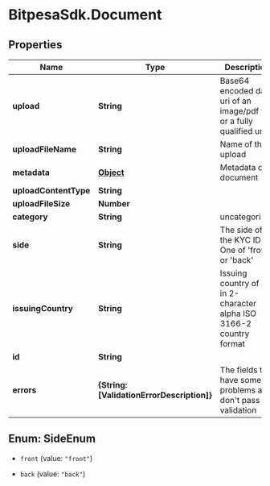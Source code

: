 # BitpesaSdk.Document

## Properties
Name | Type | Description | Notes
------------ | ------------- | ------------- | -------------
**upload** | **String** | Base64 encoded data uri of an image/pdf file or a fully qualified url | 
**uploadFileName** | **String** | Name of the upload | 
**metadata** | [**Object**](.md) | Metadata of document | [optional] 
**uploadContentType** | **String** |  | [optional] 
**uploadFileSize** | **Number** |  | [optional] 
**category** | **String** | uncategorised | [optional] 
**side** | **String** | The side of the KYC ID. One of &#39;front&#39; or &#39;back&#39; | [optional] 
**issuingCountry** | **String** | Issuing country of ID in 2-character alpha ISO 3166-2 country format | [optional] 
**id** | **String** |  | [optional] 
**errors** | **{String: [ValidationErrorDescription]}** | The fields that have some problems and don&#39;t pass validation | [optional] 


<a name="SideEnum"></a>
## Enum: SideEnum


* `front` (value: `"front"`)

* `back` (value: `"back"`)




